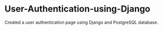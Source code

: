 # User-Authentication-using-Django

Created a user authentication page using Django and PostgreSQL database.
